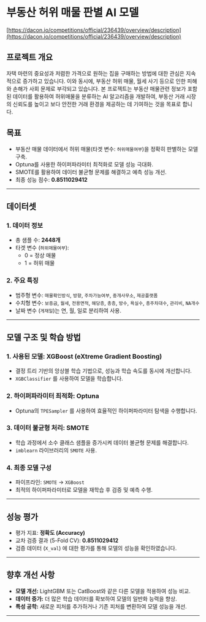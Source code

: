 # 부동산 허위 매물 판별 AI 모델

[https://dacon.io/competitions/official/236439/overview/description](https://dacon.io/competitions/official/236439/overview/description)

## 프로젝트 개요

자택 마련의 중요성과 저렴한 가격으로 원하는 집을 구매하는 방법에 대한 관심은 지속적으로 증가하고 있습니다. 이와 동시에, 부동산 허위 매물, 월세 사기 등으로 인한 피해와 손해가 사회 문제로 부각되고 있습니다. 본 프로젝트는 부동산 매물관련 정보가 포함된 데이터를 활용하여 허위매물을 분류하는 AI 알고리즘을 개발하여, 부동산 거래 시장의 신뢰도를 높이고 보다 안전한 거래 환경을 제공하는 데 기여하는 것을 목표로 합니다. 

## 목표

- 부동산 매물 데이터에서 허위 매물(타겟 변수: `허위매물여부`)을 정확히 판별하는 모델 구축.
- Optuna를 사용한 하이퍼파라미터 최적화로 모델 성능 극대화.
- SMOTE를 활용하여 데이터 불균형 문제를 해결하고 예측 성능 개선.
- 최종 성능 점수: **0.8511029412**

---

## 데이터셋

### 1. 데이터 정보

- 총 샘플 수: **2448개**
- 타겟 변수 (`허위매물여부`):
  - 0 = 정상 매물
  - 1 = 허위 매물

### 2. 주요 특징

- 범주형 변수: `매물확인방식`, `방향`, `주차가능여부`, `중개사무소`, `제공플랫폼`
- 수치형 변수: `보증금`, `월세`, `전용면적`, `해당층`, `총층`, `방수`, `욕실수`, `총주차대수`, `관리비`, `NA개수`
- 날짜 변수 (`게재일`)는 연, 월, 일로 분리하여 사용.

---

## 모델 구조 및 학습 방법

### 1. 사용된 모델: **XGBoost (eXtreme Gradient Boosting)**

- 결정 트리 기반의 앙상블 학습 기법으로, 성능과 학습 속도를 동시에 개선합니다.
- `XGBClassifier` 를 사용하여 모델을 학습합니다.

### 2. 하이퍼파라미터 최적화: **Optuna**

- Optuna의 `TPESampler` 를 사용하여 효율적인 하이퍼파라미터 탐색을 수행합니다.

### 3. 데이터 불균형 처리: **SMOTE**

- 학습 과정에서 소수 클래스 샘플을 증가시켜 데이터 불균형 문제를 해결합니다.
- `imblearn` 라이브러리의 `SMOTE` 사용.

### 4. 최종 모델 구성

- 파이프라인: `SMOTE` → `XGBoost`
- 최적의 하이퍼파라미터로 모델을 재학습 후 검증 및 예측 수행.

---

## 성능 평가

- 평가 지표: **정확도 (Accuracy)**
- 교차 검증 결과 (5-Fold CV): **0.8511029412**
- 검증 데이터 (`X_val`) 에 대한 평가를 통해 모델의 성능을 확인하였습니다.

---

## 향후 개선 사항

- **모델 개선:** LightGBM 또는 CatBoost와 같은 다른 모델을 적용하여 성능 비교.
- **데이터 증가:** 더 많은 학습 데이터를 확보하여 모델의 일반화 능력을 향상.
- **특성 공학:** 새로운 피처를 추가하거나 기존 피처를 변환하여 모델 성능을 개선.

---
